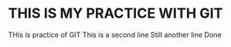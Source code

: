 # THIS IS MY PRACTICE WITH GIT

THis is practice of GIT
This is a second line
Still another line
Done 
